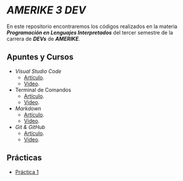 # _AMERIKE 3 DEV_

En este repositorio encontraremos los códigos realizados en la materia _**Programación en Lenguajes Interpretados**_ del tercer semestre de la carrera de _**DEVs**_ de _**AMERIKE**_.

## Apuntes y Cursos

- _Visual Studio Code_
  - [Artículo](https://jonmircha.com/vscode).
  - [Video](https://www.youtube.com/watch?v=KpgVF0mXOUs).
- Terminal de Comandos
  - [Artículo](https://jonmircha.com/terminal).
  - [Video](https://www.youtube.com/watch?v=Pi0KVD4xTbc).
- _Markdown_
  - [Artículo](https://jonmircha.com/markdown).
  - [Video](https://www.youtube.com/watch?v=FlsoBiteuPM).
- _Git & GitHub_
  - [Artículo](https://jonmircha.com/git).
  - [Video](https://www.youtube.com/watch?v=suzMNqDQiyU).

## Prácticas

- [Práctica 1](./practica-01.md)
